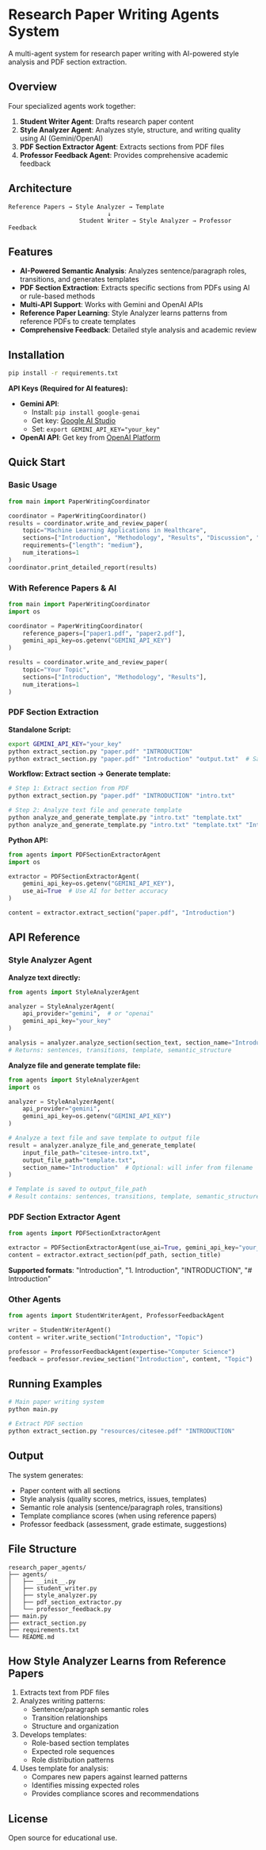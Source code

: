 # Research Paper Writing Agents System

A multi-agent system for research paper writing with AI-powered style analysis and PDF section extraction.

## Overview

Four specialized agents work together:

1. **Student Writer Agent**: Drafts research paper content
2. **Style Analyzer Agent**: Analyzes style, structure, and writing quality using AI (Gemini/OpenAI)
3. **PDF Section Extractor Agent**: Extracts sections from PDF files
4. **Professor Feedback Agent**: Provides comprehensive academic feedback

## Architecture

```
Reference Papers → Style Analyzer → Template
                            ↓
                    Student Writer → Style Analyzer → Professor Feedback
```

## Features

- **AI-Powered Semantic Analysis**: Analyzes sentence/paragraph roles, transitions, and generates templates
- **PDF Section Extraction**: Extracts specific sections from PDFs using AI or rule-based methods
- **Multi-API Support**: Works with Gemini and OpenAI APIs
- **Reference Paper Learning**: Style Analyzer learns patterns from reference PDFs to create templates
- **Comprehensive Feedback**: Detailed style analysis and academic review

## Installation

```bash
pip install -r requirements.txt
```

**API Keys (Required for AI features):**
- **Gemini API**: 
  - Install: `pip install google-genai`
  - Get key: [Google AI Studio](https://makersuite.google.com/app/apikey)
  - Set: `export GEMINI_API_KEY="your_key"`
- **OpenAI API**: Get key from [OpenAI Platform](https://platform.openai.com/api-keys)

## Quick Start

### Basic Usage

```python
from main import PaperWritingCoordinator

coordinator = PaperWritingCoordinator()
results = coordinator.write_and_review_paper(
    topic="Machine Learning Applications in Healthcare",
    sections=["Introduction", "Methodology", "Results", "Discussion", "Conclusion"],
    requirements={"length": "medium"},
    num_iterations=1
)
coordinator.print_detailed_report(results)
```

### With Reference Papers & AI

```python
from main import PaperWritingCoordinator
import os

coordinator = PaperWritingCoordinator(
    reference_papers=["paper1.pdf", "paper2.pdf"],
    gemini_api_key=os.getenv("GEMINI_API_KEY")
)

results = coordinator.write_and_review_paper(
    topic="Your Topic",
    sections=["Introduction", "Methodology", "Results"],
    num_iterations=1
)
```

### PDF Section Extraction

**Standalone Script:**
```bash
export GEMINI_API_KEY="your_key"
python extract_section.py "paper.pdf" "INTRODUCTION"
python extract_section.py "paper.pdf" "Introduction" "output.txt"  # Save to file
```

**Workflow: Extract section → Generate template:**
```bash
# Step 1: Extract section from PDF
python extract_section.py "paper.pdf" "INTRODUCTION" "intro.txt"

# Step 2: Analyze text file and generate template
python analyze_and_generate_template.py "intro.txt" "template.txt"
python analyze_and_generate_template.py "intro.txt" "template.txt" "Introduction"  # With section name
```

**Python API:**
```python
from agents import PDFSectionExtractorAgent
import os

extractor = PDFSectionExtractorAgent(
    gemini_api_key=os.getenv("GEMINI_API_KEY"),
    use_ai=True  # Use AI for better accuracy
)

content = extractor.extract_section("paper.pdf", "Introduction")
```

## API Reference

### Style Analyzer Agent

**Analyze text directly:**
```python
from agents import StyleAnalyzerAgent

analyzer = StyleAnalyzerAgent(
    api_provider="gemini",  # or "openai"
    gemini_api_key="your_key"
)

analysis = analyzer.analyze_section(section_text, section_name="Introduction")
# Returns: sentences, transitions, template, semantic_structure
```

**Analyze file and generate template file:**
```python
from agents import StyleAnalyzerAgent
import os

analyzer = StyleAnalyzerAgent(
    api_provider="gemini",
    gemini_api_key=os.getenv("GEMINI_API_KEY")
)

# Analyze a text file and save template to output file
result = analyzer.analyze_file_and_generate_template(
    input_file_path="citesee-intro.txt",
    output_file_path="template.txt",
    section_name="Introduction"  # Optional: will infer from filename
)

# Template is saved to output_file_path
# Result contains: sentences, transitions, template, semantic_structure
```

### PDF Section Extractor Agent

```python
from agents import PDFSectionExtractorAgent

extractor = PDFSectionExtractorAgent(use_ai=True, gemini_api_key="your_key")
content = extractor.extract_section(pdf_path, section_title)
```

**Supported formats**: "Introduction", "1. Introduction", "INTRODUCTION", "# Introduction"

### Other Agents

```python
from agents import StudentWriterAgent, ProfessorFeedbackAgent

writer = StudentWriterAgent()
content = writer.write_section("Introduction", "Topic")

professor = ProfessorFeedbackAgent(expertise="Computer Science")
feedback = professor.review_section("Introduction", content, "Topic")
```

## Running Examples

```bash
# Main paper writing system
python main.py

# Extract PDF section
python extract_section.py "resources/citesee.pdf" "INTRODUCTION"
```

## Output

The system generates:
- Paper content with all sections
- Style analysis (quality scores, metrics, issues, templates)
- Semantic role analysis (sentence/paragraph roles, transitions)
- Template compliance scores (when using reference papers)
- Professor feedback (assessment, grade estimate, suggestions)

## File Structure

```
research_paper_agents/
├── agents/
│   ├── __init__.py
│   ├── student_writer.py
│   ├── style_analyzer.py
│   ├── pdf_section_extractor.py
│   └── professor_feedback.py
├── main.py
├── extract_section.py
├── requirements.txt
└── README.md
```

## How Style Analyzer Learns from Reference Papers

1. Extracts text from PDF files
2. Analyzes writing patterns:
   - Sentence/paragraph semantic roles
   - Transition relationships
   - Structure and organization
3. Develops templates:
   - Role-based section templates
   - Expected role sequences
   - Role distribution patterns
4. Uses template for analysis:
   - Compares new papers against learned patterns
   - Identifies missing expected roles
   - Provides compliance scores and recommendations

## License

Open source for educational use.
